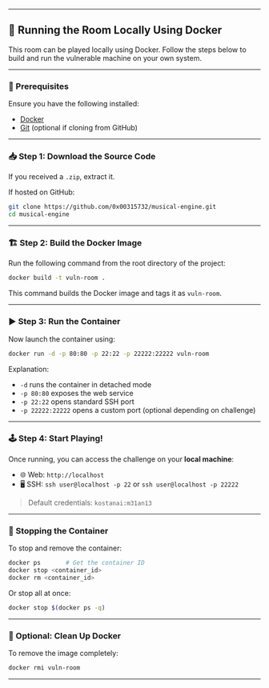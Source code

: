 
---

## 🐳 Running the Room Locally Using Docker

This room can be played locally using Docker. Follow the steps below to build and run the vulnerable machine on your own system.

---

### 🔧 Prerequisites

Ensure you have the following installed:

* [Docker](https://docs.docker.com/get-docker/)
* [Git](https://git-scm.com/) (optional if cloning from GitHub)

---

### 📥 Step 1: Download the Source Code

If you received a `.zip`, extract it.

If hosted on GitHub:

```bash
git clone https://github.com/0x00315732/musical-engine.git
cd musical-engine
```

---

### 🏗️ Step 2: Build the Docker Image

Run the following command from the root directory of the project:

```bash
docker build -t vuln-room .
```

This command builds the Docker image and tags it as `vuln-room`.

---

### ▶️ Step 3: Run the Container

Now launch the container using:

```bash
docker run -d -p 80:80 -p 22:22 -p 22222:22222 vuln-room
```

Explanation:

* `-d` runs the container in detached mode
* `-p 80:80` exposes the web service
* `-p 22:22` opens standard SSH port
* `-p 22222:22222` opens a custom port (optional depending on challenge)

---

### 🕹️ Step 4: Start Playing!

Once running, you can access the challenge on your **local machine**:

* 🌐 Web: `http://localhost`
* 🖥️ SSH: `ssh user@localhost -p 22` or `ssh user@localhost -p 22222`

> Default credentials:
> `kostanai:m31an13`

---

### 🛑 Stopping the Container

To stop and remove the container:

```bash
docker ps       # Get the container ID
docker stop <container_id>
docker rm <container_id>
```

Or stop all at once:

```bash
docker stop $(docker ps -q)
```

---

### 🧹 Optional: Clean Up Docker

To remove the image completely:

```bash
docker rmi vuln-room
```

---

